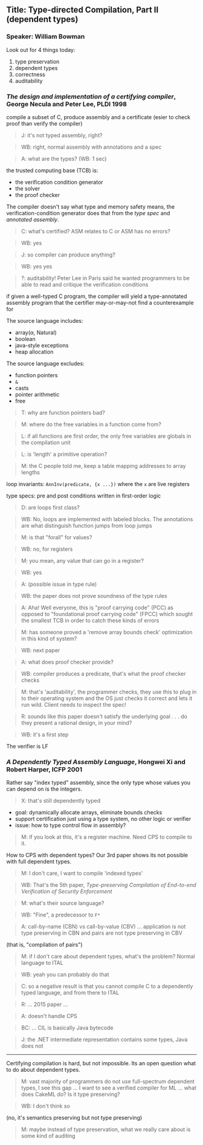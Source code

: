 ## Title: Type-directed Compilation, Part II (dependent types)
### Speaker: William Bowman

Look out for 4 things today:

1. type preservation
2. dependent types
3. correctness
4. auditability

### _The design and implementation of a certifying compiler_, George Necula and Peter Lee, PLDI 1998

compile a subset of C, produce assembly and a certificate
(esier to check proof than verify the compiler)

> J: it's not typed assembly, right?

> WB: right, normal assembly with annotations and a spec

> A: what are the types? (WB: 1 sec)

the trusted computing base (TCB) is:

- the verification condition generator
- the solver
- the proof checker

The compiler doesn't say what type and memory safety means,
the verification-condition generator does that from the _type spec_ and
_annotated assembly_.

> C: what's certified? ASM relates to C or ASM has no errors?

> WB: yes

> J: so compiler can produce anything?

> WB: yes yes


> ?: auditability! Peter Lee in Paris said he wanted programmers to be able
>    to read and critique the verification conditions

if given a well-typed C program, the compiler will yield a type-annotated
assembly program that the certifier may-or-may-not find a counterexample for

The source language includes:

- array(α, Natural)
- boolean
- java-style exceptions
- heap allocation

The source language excludes:

- function pointers
- `&`
- casts
- pointer arithmetic
- free

> T: why are function pointers bad?

> M: where do the free variables in a function come from?

> L: if all functions are first order, the only free variables are globals
>    in the compilation unit


> L: is 'length' a primitive operation?

> M: the C people told me, keep a table mapping addresses to array lengths

loop invariants: `AnnInv(predicate, {x ...})` where the `x` are live registers

type specs: pre and post conditions written in first-order logic

> D: are loops first class?

> WB: No, loops are implemented with labeled blocks. The annotations are what
>     distinguish function jumps from loop jumps


> M: is that "forall" for values?

> WB: no, for registers

> M: you mean, any value that can go in a register?

> WB: yes


> A: (possible issue in type rule)

> WB: the paper does not prove soundness of the type rules

> A: Aha! Well everyone, this is "proof carrying code" (PCC) as opposed to
>    "foundational proof carrying code" (FPCC) which sought the smallest TCB
>    in order to catch these kinds of errors


> M: has someone proved a 'remove array bounds check' optimization in this kind
>    of system?

> WB: next paper


> A: what does proof checker provide?

> WB: compiler produces a predicate, that's what the proof checker checks

> M: that's 'auditability', the programmer checks, they use this to plug in to
>    their operating system and the OS just checks it correct and lets it run
>    wild. Client needs to inspect the spec!


> R: sounds like this paper doesn't satisfy the underlying goal . . . do they
>    present a rational design, in your mind?

> WB: it's a first step

The verifier is LF


### _A Dependently Typed Assembly Language_, Hongwei Xi and Robert Harper, ICFP 2001

Rather say "index typed" assembly, since the only type whose values you can
depend on is the integers.

> X: that's still dependently typed

- goal: dynamically allocate arrays, eliminate bounds checks
- support certification just using a type system, no other logic or verifier
- issue: how to type control flow in assembly?



> M: if you look at this, it's a register machine. Need CPS to compile to it.

How to CPS with dependent types? Our 3rd paper shows its not possible with full
dependent types.

> M: I don't care, I want to compile 'indexed types'

> WB: That's the 5th paper, _Type-preserving Compilation of End-to-end
>     Verification of Security Enforcement_

> M: what's their source language?

> WB: "Fine", a predecessor to `F*`


> A: call-by-name (CBN) vs call-by-value (CBV) ... application is not type
>    preserving in CBN and pairs are not type preserving in CBV

(that is, "compilation of pairs")

> M: if I don't care about dependent types, what's the problem? Normal language
>    to ITAL

> WB: yeah you can probably do that

> C: so a negative result is that you cannot compile C to a dependently typed
>    language, and from there to ITAL


> R: ... 2015 paper ... 

> A: doesn't handle CPS

> BC: ... CIL is basically Java bytecode

> J: the .NET intermediate representation contains some types, Java does not

- - -

Certifying compilation is hard, but not impossible.
Its an open question what to do about dependent types.

> M: vast majority of programmers do not use full-spectrum dependent types,
>    I see this gap ... I want to see a verified compiler for ML ... what
>    does CakeML do? Is it type preserving?

> WB: I don't think so

(no, it's semantics preserving but not type preserving)

> M: maybe instead of type preservation, what we really care about is some
>    kind of auditing


